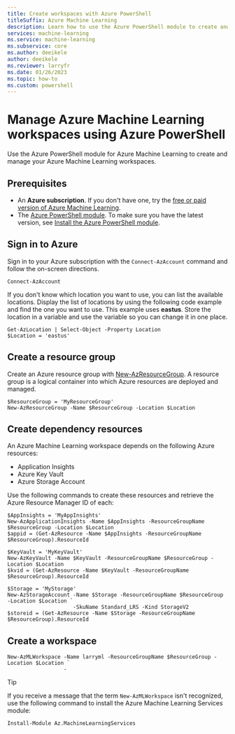```yaml
---
title: Create workspaces with Azure PowerShell
titleSuffix: Azure Machine Learning
description: Learn how to use the Azure PowerShell module to create and manage a new Azure Machine Learning workspace.
services: machine-learning
ms.service: machine-learning
ms.subservice: core
ms.author: deeikele
author: deeikele
ms.reviewer: larryfr
ms.date: 01/26/2023
ms.topic: how-to
ms.custom: powershell
---
```


# Manage Azure Machine Learning workspaces using Azure PowerShell

Use the Azure PowerShell module for Azure Machine Learning to create and manage your Azure Machine Learning workspaces.

## Prerequisites

- An **Azure subscription**. If you don't have one, try the [free or paid version of Azure Machine Learning](https://azure.microsoft.com/free/).
- The [Azure PowerShell module](https://www.powershellgallery.com/packages/Az). To make sure you have the latest version, see [Install the Azure PowerShell module](/powershell/azure/install-az-ps).

## Sign in to Azure

Sign in to your Azure subscription with the `Connect-AzAccount` command and follow the on-screen directions.

```azurepowershell
Connect-AzAccount
```

If you don't know which location you want to use, you can list the available locations. Display the list of locations by using the following code example and find the one you want to use. This example uses **eastus**. Store the location in a variable and use the variable so you can change it in one place.

```azurepowershell-interactive
Get-AzLocation | Select-Object -Property Location
$Location = 'eastus'
```

## Create a resource group

Create an Azure resource group with [New-AzResourceGroup](/powershell/module/az.resources/new-azresourcegroup). A resource group is a logical container into which Azure resources are deployed and managed.

```azurepowershell-interactive
$ResourceGroup = 'MyResourceGroup'
New-AzResourceGroup -Name $ResourceGroup -Location $Location
```

## Create dependency resources

An Azure Machine Learning workspace depends on the following Azure resources:

* Application Insights
* Azure Key Vault
* Azure Storage Account

Use the following commands to create these resources and retrieve the Azure Resource Manager ID of each:

```azurepowershell-interactive
$AppInsights = 'MyAppInsights'
New-AzApplicationInsights -Name $AppInsights -ResourceGroupName $ResourceGroup -Location $Location
$appid = (Get-AzResource -Name $AppInsights -ResourceGroupName $ResourceGroup).ResourceId
```

```azurepowershell-interactive
$KeyVault = 'MyKeyVault'
New-AzKeyVault -Name $KeyVault -ResourceGroupName $ResourceGroup -Location $Location
$kvid = (Get-AzResource -Name $KeyVault -ResourceGroupName $ResourceGroup).ResourceId
```

```azurepowershell-interactive
$Storage = 'MyStorage'
New-AzStorageAccount -Name $Storage -ResourceGroupName $ResourceGroup -Location $Location `
                     -SkuName Standard_LRS -Kind StorageV2
$storeid = (Get-AzResource -Name $Storage -ResourceGroupName $ResourceGroup).ResourceId
```
## Create a workspace

```azurepowershell-interactive
New-AzMLWorkspace -Name larryml -ResourceGroupName $ResourceGroup -Location $Location `
                  -
```

> [!TIP]
> If you receive a message that the term `New-AzMLWorkspace` isn't recognized, use the following command to install the Azure Machine Learning Services module:
>
> ```azurepowershell-interactive
> Install-Module Az.MachineLearningServices
> ```
